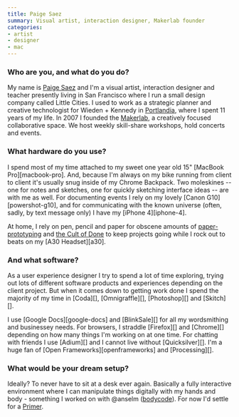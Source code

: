 ```yaml
---
title: Paige Saez
summary: Visual artist, interaction designer, Makerlab founder
categories:
- artist
- designer
- mac
---
```


### Who are you, and what do you do?

My name is [Paige Saez](http://paigesaez.org/ "Paige's website.") and I'm a visual artist, interaction designer and teacher presently living in San Francisco where I run a small design company called Little Cities. I used to work as a strategic planner and creative technologist for Wieden + Kennedy in [Portlandia](http://www.ifc.com/videos/portlandia-unemployment.php "The Portlandia 'Unemployment' skit."), where I spent 11 years of my life. In 2007 I founded the [Makerlab](http://makerlab.com/ "A collaborative space in SF."), a creatively focused collaborative space. We host weekly skill-share workshops, hold concerts and events.

### What hardware do you use?

I spend most of my time attached to my sweet one year old 15" [MacBook Pro][macbook-pro]. And, because I'm always on my bike running from client to client it's usually snug inside of my Chrome Backpack. Two moleskines -- one for notes and sketches, one for quickly sketching interface ideas -- are with me as well. For documenting events I rely on my lovely [Canon G10][powershot-g10], and for communicating with the known universe (often, sadly, by text message only) I have my [iPhone 4][iphone-4].

At home, I rely on pen, pencil and paper for obscene amounts of [paper-prototyping](http://www.userfocus.co.uk/articles/paperprototyping.html "A post on the myths of paper prototyping.") and [the Cult of Done](http://boingboing.net/2009/03/03/cult-of-done-manifes.html "A post on the Cult of Done.") to keep projects going while I rock out to beats on my [A30 Headset][a30].

### And what software?

As a user experience designer I try to spend a lot of time exploring, trying out lots of different software products and experiences depending on the client project. But when it comes down to getting work done I spend the majority of my time in [Coda][], [Omnigraffle][], [Photoshop][] and [Skitch][].

I use [Google Docs][google-docs] and [BlinkSale][] for all my wordsmithing and businessey needs. For browsers, I straddle [Firefox][] and [Chrome][] depending on how many things I'm working on at one time. For chatting with friends I use [Adium][] and I cannot live without [Quicksilver][]. I'm a huge fan of [Open Frameworks][openframeworks] and [Processing][].

### What would be your dream setup?

Ideally? To never have to sit at a desk ever again. Basically a fully interactive environment where I can manipulate things digitally with my hands and body - something I worked on with @anselm ([bodycode](http://slowcode.makerlab.org/index.php/Main_Page/ "A post on Body Code.")). For now I'd settle for a [Primer](http://en.wikipedia.org/wiki/The_Diamond_Age "The Wikipedia entry for The Diamond Age.").